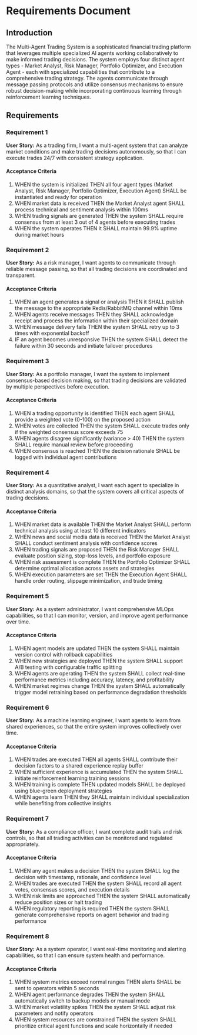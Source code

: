 # Requirements Document

## Introduction

The Multi-Agent Trading System is a sophisticated financial trading platform that leverages multiple specialized AI agents working collaboratively to make informed trading decisions. The system employs four distinct agent types - Market Analyst, Risk Manager, Portfolio Optimizer, and Execution Agent - each with specialized capabilities that contribute to a comprehensive trading strategy. The agents communicate through message passing protocols and utilize consensus mechanisms to ensure robust decision-making while incorporating continuous learning through reinforcement learning techniques.

## Requirements

### Requirement 1

**User Story:** As a trading firm, I want a multi-agent system that can analyze market conditions and make trading decisions autonomously, so that I can execute trades 24/7 with consistent strategy application.

#### Acceptance Criteria

1. WHEN the system is initialized THEN all four agent types (Market Analyst, Risk Manager, Portfolio Optimizer, Execution Agent) SHALL be instantiated and ready for operation
2. WHEN market data is received THEN the Market Analyst agent SHALL process technical and sentiment analysis within 100ms
3. WHEN trading signals are generated THEN the system SHALL require consensus from at least 3 out of 4 agents before executing trades
4. WHEN the system operates THEN it SHALL maintain 99.9% uptime during market hours

### Requirement 2

**User Story:** As a risk manager, I want agents to communicate through reliable message passing, so that all trading decisions are coordinated and transparent.

#### Acceptance Criteria

1. WHEN an agent generates a signal or analysis THEN it SHALL publish the message to the appropriate Redis/RabbitMQ channel within 10ms
2. WHEN agents receive messages THEN they SHALL acknowledge receipt and process the information within their specialized domain
3. WHEN message delivery fails THEN the system SHALL retry up to 3 times with exponential backoff
4. IF an agent becomes unresponsive THEN the system SHALL detect the failure within 30 seconds and initiate failover procedures

### Requirement 3

**User Story:** As a portfolio manager, I want the system to implement consensus-based decision making, so that trading decisions are validated by multiple perspectives before execution.

#### Acceptance Criteria

1. WHEN a trading opportunity is identified THEN each agent SHALL provide a weighted vote (0-100) on the proposed action
2. WHEN votes are collected THEN the system SHALL execute trades only if the weighted consensus score exceeds 75
3. WHEN agents disagree significantly (variance > 40) THEN the system SHALL require manual review before proceeding
4. WHEN consensus is reached THEN the decision rationale SHALL be logged with individual agent contributions

### Requirement 4

**User Story:** As a quantitative analyst, I want each agent to specialize in distinct analysis domains, so that the system covers all critical aspects of trading decisions.

#### Acceptance Criteria

1. WHEN market data is available THEN the Market Analyst SHALL perform technical analysis using at least 10 different indicators
2. WHEN news and social media data is received THEN the Market Analyst SHALL conduct sentiment analysis with confidence scores
3. WHEN trading signals are proposed THEN the Risk Manager SHALL evaluate position sizing, stop-loss levels, and portfolio exposure
4. WHEN risk assessment is complete THEN the Portfolio Optimizer SHALL determine optimal allocation across assets and strategies
5. WHEN execution parameters are set THEN the Execution Agent SHALL handle order routing, slippage minimization, and trade timing

### Requirement 5

**User Story:** As a system administrator, I want comprehensive MLOps capabilities, so that I can monitor, version, and improve agent performance over time.

#### Acceptance Criteria

1. WHEN agent models are updated THEN the system SHALL maintain version control with rollback capabilities
2. WHEN new strategies are deployed THEN the system SHALL support A/B testing with configurable traffic splitting
3. WHEN agents are operating THEN the system SHALL collect real-time performance metrics including accuracy, latency, and profitability
4. WHEN market regimes change THEN the system SHALL automatically trigger model retraining based on performance degradation thresholds

### Requirement 6

**User Story:** As a machine learning engineer, I want agents to learn from shared experiences, so that the entire system improves collectively over time.

#### Acceptance Criteria

1. WHEN trades are executed THEN all agents SHALL contribute their decision factors to a shared experience replay buffer
2. WHEN sufficient experience is accumulated THEN the system SHALL initiate reinforcement learning training sessions
3. WHEN training is complete THEN updated models SHALL be deployed using blue-green deployment strategies
4. WHEN agents learn THEN they SHALL maintain individual specialization while benefiting from collective insights

### Requirement 7

**User Story:** As a compliance officer, I want complete audit trails and risk controls, so that all trading activities can be monitored and regulated appropriately.

#### Acceptance Criteria

1. WHEN any agent makes a decision THEN the system SHALL log the decision with timestamp, rationale, and confidence level
2. WHEN trades are executed THEN the system SHALL record all agent votes, consensus scores, and execution details
3. WHEN risk limits are approached THEN the system SHALL automatically reduce position sizes or halt trading
4. WHEN regulatory reporting is required THEN the system SHALL generate comprehensive reports on agent behavior and trading performance

### Requirement 8

**User Story:** As a system operator, I want real-time monitoring and alerting capabilities, so that I can ensure system health and performance.

#### Acceptance Criteria

1. WHEN system metrics exceed normal ranges THEN alerts SHALL be sent to operators within 5 seconds
2. WHEN agent performance degrades THEN the system SHALL automatically switch to backup models or manual mode
3. WHEN market volatility spikes THEN the system SHALL adjust risk parameters and notify operators
4. WHEN system resources are constrained THEN the system SHALL prioritize critical agent functions and scale horizontally if needed